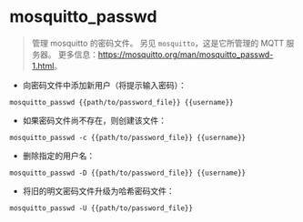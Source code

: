 # mosquitto_passwd

> 管理 mosquitto 的密码文件。
> 另见 `mosquitto`，这是它所管理的 MQTT 服务器。
> 更多信息：<https://mosquitto.org/man/mosquitto_passwd-1.html>。

- 向密码文件中添加新用户（将提示输入密码）：

`mosquitto_passwd {{path/to/password_file}} {{username}}`

- 如果密码文件尚不存在，则创建该文件：

`mosquitto_passwd -c {{path/to/password_file}} {{username}}`

- 删除指定的用户名：

`mosquitto_passwd -D {{path/to/password_file}} {{username}}`

- 将旧的明文密码文件升级为哈希密码文件：

`mosquitto_passwd -U {{path/to/password_file}}`